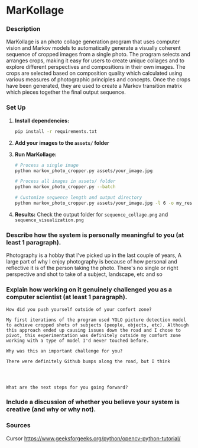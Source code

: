 # MarKollage

### Description

MarKollage is an photo collage generation program that uses computer vision and Markov models to automatically generate a visually coherent sequence of cropped images from a single photo. The program selects and arranges crops, making it easy for users to create unique collages and to explore different perspectives and compositions in their own images. The crops are selected based on composition quality which calculated using various measures of photographic principles and concepts. Once the crops have been generated, they are used to create a Markov transition matrix which pieces together the final output sequence.

### Set Up

1. **Install dependencies:**
   ```bash
   pip install -r requirements.txt
   ```

2. **Add your images to the `assets/` folder**

3. **Run MarKollage:**
   ```bash
   # Process a single image
   python markov_photo_cropper.py assets/your_image.jpg
   
   # Process all images in assets/ folder
   python markov_photo_cropper.py --batch
   
   # Customize sequence length and output directory
   python markov_photo_cropper.py assets/your_image.jpg -l 6 -o my_results
   ```

4. **Results:** Check the output folder for `sequence_collage.png` and `sequence_visualization.png`

### Describe how the system is personally meaningful to you (at least 1 paragraph).

Photography is a hobby that I've picked up in the last couple of years, 
A large part of why I enjoy photography is because of how personal and reflective it is of the person taking the photo. There's no single or right perspective and shot to take of a subject, landscape, etc and so 
### Explain how working on it genuinely challenged you as a computer scientist (at least 1 paragraph).

    How did you push yourself outside of your comfort zone?

    My first iterations of the program used YOLO picture detection model to achieve cropped shots of subjects (people, objects, etc). Although this approach ended up causing issues down the road and I chose to pivot, this experimentation was definitely outside my comfort zone working with a type of model I'd never touched before.

    Why was this an important challenge for you?

    There were definitely Github bumps along the road, but I think 




    What are the next steps for you going forward?

### Include a discussion of whether you believe your system is creative (and why or why not).

### Sources
Cursor
https://www.geeksforgeeks.org/python/opencv-python-tutorial/

